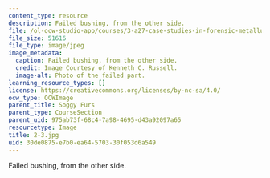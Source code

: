 ```yaml
---
content_type: resource
description: Failed bushing, from the other side.
file: /ol-ocw-studio-app/courses/3-a27-case-studies-in-forensic-metallurgy-fall-2007/30de0875e7b0ea64570330f053d6a549_2-3.jpg
file_size: 51616
file_type: image/jpeg
image_metadata:
  caption: Failed bushing, from the other side.
  credit: Image Courtesy of Kenneth C. Russell.
  image-alt: Photo of the failed part.
learning_resource_types: []
license: https://creativecommons.org/licenses/by-nc-sa/4.0/
ocw_type: OCWImage
parent_title: Soggy Furs
parent_type: CourseSection
parent_uid: 975ab73f-68c4-7a98-4695-d43a92097a65
resourcetype: Image
title: 2-3.jpg
uid: 30de0875-e7b0-ea64-5703-30f053d6a549
---
```

Failed bushing, from the other side.